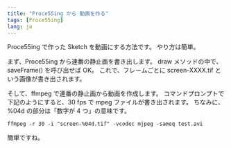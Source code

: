 ```yaml
---
title: "Proce55ing から 動画を作る"
tags: [Proce55ing]
lang: ja
---
```


Proce55ing で作った Sketch を動画にする方法です。
やり方は簡単。

まず、Proce55ing から連番の静止画を書き出します。
draw メソッドの中で、saveFrame() を呼び出せば OK。
これで、フレームごとに screen-XXXX.tif という画像が書き出されます。

そして、ffmpeg で連番の静止画から動画を作成します。
コマンドプロンプトで下記のようにすると、30 fps で mpeg ファイルが書き出されます。
ちなみに、%04d の部分は「数字が 4 つ」の意味です。

```
ffmpeg -r 30 -i "screen-%04d.tif" -vcodec mjpeg -sameq test.avi
```

簡単ですね。
